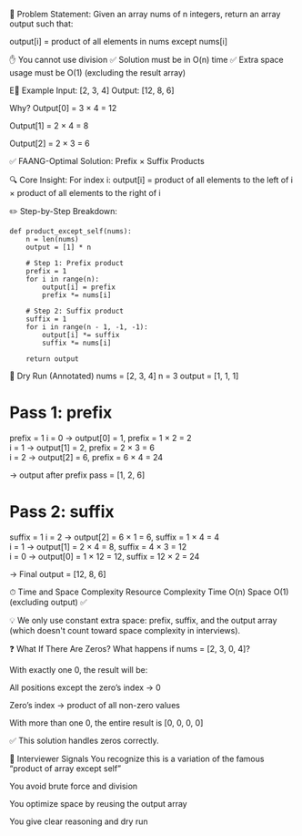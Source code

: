 🔁 Problem Statement:
Given an array nums of n integers, return an array output such that:

output[i] = product of all elements in nums except nums[i]

✋ You cannot use division
✅ Solution must be in O(n) time
✅ Extra space usage must be O(1) (excluding the result array)

E🧪 Example
Input:  [2, 3, 4]
Output: [12, 8, 6]

Why?
Output[0] = 3 × 4 = 12

Output[1] = 2 × 4 = 8

Output[2] = 2 × 3 = 6

✅ FAANG-Optimal Solution: Prefix × Suffix Products

🔍 Core Insight:
For index i:
output[i] = product of all elements to the left of i × product of all elements to the right of i

✏️ Step-by-Step Breakdown:
```
def product_except_self(nums):
    n = len(nums)
    output = [1] * n

    # Step 1: Prefix product
    prefix = 1
    for i in range(n):
        output[i] = prefix
        prefix *= nums[i]

    # Step 2: Suffix product
    suffix = 1
    for i in range(n - 1, -1, -1):
        output[i] *= suffix
        suffix *= nums[i]

    return output
```
🔄 Dry Run (Annotated)
nums = [2, 3, 4]
n = 3
output = [1, 1, 1]

# Pass 1: prefix
prefix = 1
i = 0 → output[0] = 1, prefix = 1 × 2 = 2  
i = 1 → output[1] = 2, prefix = 2 × 3 = 6  
i = 2 → output[2] = 6, prefix = 6 × 4 = 24

→ output after prefix pass = [1, 2, 6]

# Pass 2: suffix
suffix = 1
i = 2 → output[2] = 6 × 1 = 6, suffix = 1 × 4 = 4  
i = 1 → output[1] = 2 × 4 = 8, suffix = 4 × 3 = 12  
i = 0 → output[0] = 1 × 12 = 12, suffix = 12 × 2 = 24

→ Final output = [12, 8, 6]

⏱ Time and Space Complexity
Resource	Complexity
Time	O(n)
Space	O(1) (excluding output) ✅

💡 We only use constant extra space: prefix, suffix, and the output array (which doesn't count toward space complexity in interviews).

❓ What If There Are Zeros?
What happens if nums = [2, 3, 0, 4]?

With exactly one 0, the result will be:

All positions except the zero’s index → 0

Zero’s index → product of all non-zero values

With more than one 0, the entire result is [0, 0, 0, 0]

✅ This solution handles zeros correctly.

🧠 Interviewer Signals
You recognize this is a variation of the famous “product of array except self”

You avoid brute force and division

You optimize space by reusing the output array

You give clear reasoning and dry run
